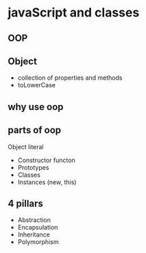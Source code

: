 # javaScript and classes

## OOP 

## Object
- collection of properties and methods
- toLowerCase

## why use oop 

## parts of oop
Object literal

- Constructor functon
- Prototypes
- Classes
- Instances (new, this)


## 4 pillars
- Abstraction
- Encapsulation
- Inheritance
- Polymorphism